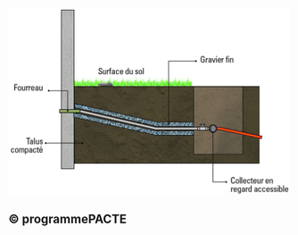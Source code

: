 ![](<images/Pompes à chaleur géothermiques en habitat individuel - pénétration dans le bâtiment/_page_0_Figure_0.jpeg>)

## © programmePACTE